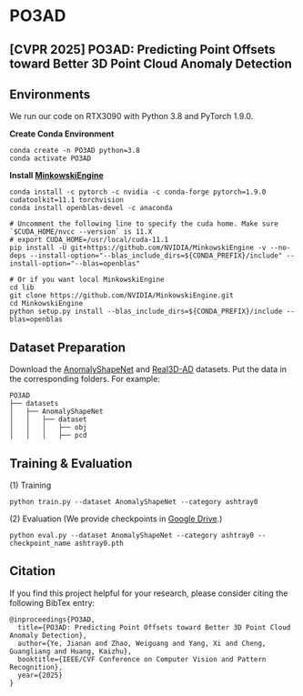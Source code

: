 # PO3AD
## [CVPR 2025] PO3AD: Predicting Point Offsets toward Better 3D Point Cloud Anomaly Detection
## Environments
We run our code on RTX3090 with Python 3.8 and PyTorch 1.9.0.

**Create Conda Environment**
```
conda create -n PO3AD python=3.8
conda activate PO3AD
```

**Install [MinkowskiEngine](https://github.com/NVIDIA/MinkowskiEngine)**
```
conda install -c pytorch -c nvidia -c conda-forge pytorch=1.9.0 cudatoolkit=11.1 torchvision
conda install openblas-devel -c anaconda

# Uncomment the following line to specify the cuda home. Make sure `$CUDA_HOME/nvcc --version` is 11.X
# export CUDA_HOME=/usr/local/cuda-11.1
pip install -U git+https://github.com/NVIDIA/MinkowskiEngine -v --no-deps --install-option="--blas_include_dirs=${CONDA_PREFIX}/include" --install-option="--blas=openblas"

# Or if you want local MinkowskiEngine
cd lib
git clone https://github.com/NVIDIA/MinkowskiEngine.git
cd MinkowskiEngine
python setup.py install --blas_include_dirs=${CONDA_PREFIX}/include --blas=openblas
```
## Dataset Preparation
Download the [AnomalyShapeNet](https://github.com/Chopper-233/Anomaly-ShapeNet) and [Real3D-AD](https://github.com/M-3LAB/Real3D-AD) datasets.
Put the data in the corresponding folders. For example:
```
PO3AD
├── datasets
│   ├── AnomalyShapeNet
│   │   ├── dataset
│   │   │   ├── obj
│   │   │   ├── pcd
```
## Training & Evaluation
(1) Training
```
python train.py --dataset AnomalyShapeNet --category ashtray0
```

(2) Evaluation (We provide checkpoints in [Google Drive](https://drive.google.com/drive/folders/14UU14Tl1NbogS1S4yRM2MbgoF4YG-NWO?usp=sharing).)
```
python eval.py --dataset AnomalyShapeNet --category ashtray0 --checkpoint_name ashtray0.pth
```

## Citation
If you find this project helpful for your research, please consider citing the following BibTex entry:
```
@inproceedings{PO3AD,
  title={PO3AD: Predicting Point Offsets toward Better 3D Point Cloud Anomaly Detection},
  author={Ye, Jianan and Zhao, Weiguang and Yang, Xi and Cheng, Guangliang and Huang, Kaizhu},
  booktitle={IEEE/CVF Conference on Computer Vision and Pattern Recognition},
  year={2025}
}
```
